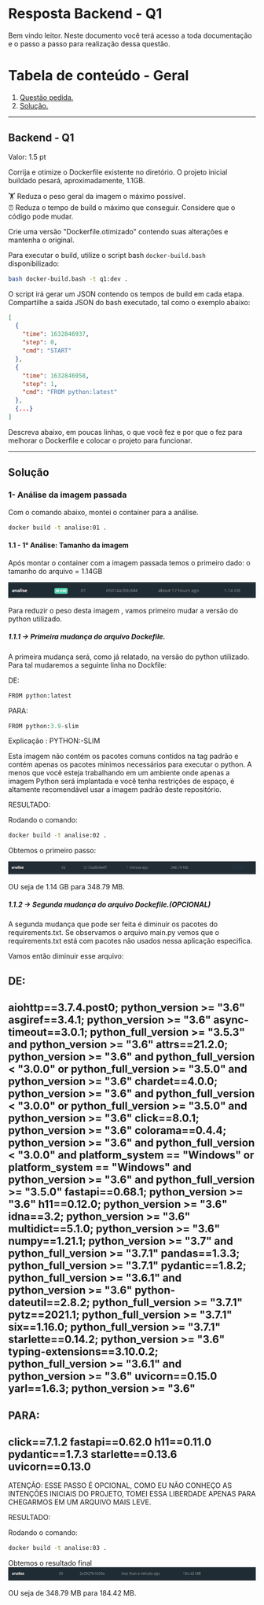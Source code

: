 # Resposta Backend - Q1 

Bem vindo leitor. Neste documento você terá acesso a toda documentação e o passo a passo para realização dessa questão.

# Tabela de conteúdo - Geral

1. [ Questão pedida. ](#desc)
2. [ Solução. ](#usage)

---

<a name="desc"></a>
<h2> Backend - Q1 </h2>

Valor: 1.5 pt

Corrija e otimize o Dockerfile existente no diretório.
O projeto inicial buildado pesará, aproximadamente, 1.1GB.

🏋️ Reduza o peso geral da imagem o máximo possível.  
⏰ Reduza o tempo de build o máximo que conseguir. Considere que o código pode mudar.

Crie uma versão "Dockerfile.otimizado" contendo suas alterações e mantenha o original.

Para executar o build, utilize o script bash ```docker-build.bash``` disponibilizado:

```bash
bash docker-build.bash -t q1:dev .
```

O script irá gerar um JSON contendo os tempos de build em cada etapa.
Compartilhe a saída JSON do bash executado, tal como o exemplo abaixo:

```json
[
  {
    "time": 1632846937,
    "step": 0,
    "cmd": "START"
  },
  {
    "time": 1632846958,
    "step": 1,
    "cmd": "FROM python:latest"
  },
  {...}
]
```

Descreva abaixo, em poucas linhas, o que você fez e por que o fez para melhorar o
Dockerfile e colocar o projeto para funcionar.

---

<a name="usage"></a>
<h2>Solução</h2>

<h3> 1- Análise da imagem passada </h3>

Com o comando abaixo, montei o container para a análise. 

```bash
docker build -t analise:01 .
```
<h4> 1.1 - 1° Análise: Tamanho da imagem </h4>
Após montar o container com a imagem passada temos o primeiro dado: o tamanho do arquivo = 1.14GB

![Imagem da primeira montagem ](Imgs/b_q1.1.PNG)

Para reduzir o peso desta imagem , vamos primeiro mudar a versão do python utilizado.

<h5> 1.1.1 -> Primeira mudança do arquivo Dockefile. </h5>
  
A primeira mudança será, como já relatado, na versão do python utilizado. 
Para tal mudaremos a seguinte linha no Dockfile:
  
DE:
  
```python
FROM python:latest
```
PARA:
  
```python
FROM python:3.9-slim
```
  
Explicação : PYTHON:<VERSION>-SLIM
  
Esta imagem não contém os pacotes comuns contidos na tag padrão e contém apenas os pacotes mínimos necessários para executar o python. A menos que você esteja trabalhando    em um ambiente onde apenas a imagem Python será implantada e você tenha restrições de espaço, é altamente recomendável usar a imagem padrão deste repositório.
  
RESULTADO: 

Rodando o comando:
```bash
docker build -t analise:02 .
```

Obtemos o primeiro passo:

![Imagem da segunda montagem ](Imgs/b_q1.2.PNG)

OU seja de 1.14 GB para 348.79 MB.

<h5> 1.1.2 -> Segunda mudança do arquivo Dockefile.(OPCIONAL) </h5>

A segunda mudança que pode ser feita é diminuir os pacotes do requirements.txt. Se observamos o arquivo main.py vemos que o requirements.txt está com pacotes não usados nessa aplicação especifica.

Vamos então diminuir esse arquivo:

DE:
---
aiohttp==3.7.4.post0; python_version >= "3.6"
asgiref==3.4.1; python_version >= "3.6"
async-timeout==3.0.1; python_full_version >= "3.5.3" and python_version >= "3.6"
attrs==21.2.0; python_version >= "3.6" and python_full_version < "3.0.0" or python_full_version >= "3.5.0" and python_version >= "3.6"
chardet==4.0.0; python_version >= "3.6" and python_full_version < "3.0.0" or python_full_version >= "3.5.0" and python_version >= "3.6"
click==8.0.1; python_version >= "3.6"
colorama==0.4.4; python_version >= "3.6" and python_full_version < "3.0.0" and platform_system == "Windows" or platform_system == "Windows" and python_version >= "3.6" and python_full_version >= "3.5.0"
fastapi==0.68.1; python_version >= "3.6"
h11==0.12.0; python_version >= "3.6"
idna==3.2; python_version >= "3.6"
multidict==5.1.0; python_version >= "3.6"
numpy==1.21.1; python_version >= "3.7" and python_full_version >= "3.7.1"
pandas==1.3.3; python_full_version >= "3.7.1"
pydantic==1.8.2; python_full_version >= "3.6.1" and python_version >= "3.6"
python-dateutil==2.8.2; python_full_version >= "3.7.1"
pytz==2021.1; python_full_version >= "3.7.1"
six==1.16.0; python_full_version >= "3.7.1"
starlette==0.14.2; python_version >= "3.6"
typing-extensions==3.10.0.2; python_full_version >= "3.6.1" and python_version >= "3.6"
uvicorn==0.15.0
yarl==1.6.3; python_version >= "3.6"
---

PARA:
---
click==7.1.2
fastapi==0.62.0
h11==0.11.0
pydantic==1.7.3
starlette==0.13.6
uvicorn==0.13.0
---

ATENÇÃO: ESSE PASSO É OPCIONAL, COMO EU NÃO CONHEÇO AS INTENÇÕES INICIAIS DO PROJETO, TOMEI ESSA LIBERDADE APENAS PARA CHEGARMOS EM UM ARQUIVO MAIS LEVE. 

RESULTADO:

Rodando o comando:
```bash
docker build -t analise:03 .
```
Obtemos o resultado final
![Imagem da segunda montagem ](Imgs/b_q1.3.PNG)

OU seja de 348.79 MB para 184.42 MB.